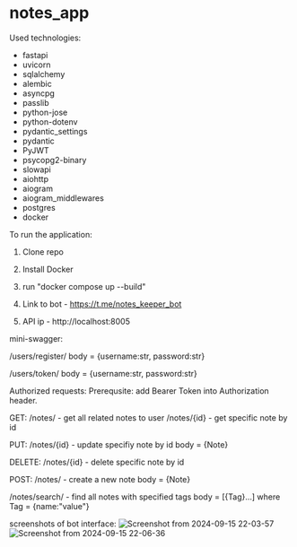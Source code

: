 # notes_app
Used technologies:
- fastapi
- uvicorn
- sqlalchemy
- alembic
- asyncpg
- passlib
- python-jose
- python-dotenv
- pydantic_settings
- pydantic
- PyJWT
- psycopg2-binary
- slowapi
- aiohttp
- aiogram
- aiogram_middlewares
- postgres
- docker

To run the application:
1. Clone repo
2. Install Docker
3. run "docker compose up --build"

4. Link to bot - https://t.me/notes_keeper_bot
5. API ip - http://localhost:8005

mini-swagger:

/users/register/
body = {username:str, password:str}

/users/token/
body = {username:str, password:str}

Authorized requests:
Prerequsite: add Bearer Token into Authorization header.

GET:
/notes/  - get all related notes to user
/notes/{id}  - get specific note by id

PUT:
/notes/{id} - update specifiy note by id
body = {Note}

DELETE:
/notes/{id}  - delete specific note by id

POST:
/notes/  - create a new note
body = {Note}

/notes/search/ - find all notes with specified tags
body = [{Tag}...] where Tag = {name:"value"}

screenshots of bot interface:
![Screenshot from 2024-09-15 22-03-57](https://github.com/user-attachments/assets/50bff5af-c61a-4df5-b5d7-25851713b376)
![Screenshot from 2024-09-15 22-06-36](https://github.com/user-attachments/assets/87e05d0d-81b5-42fc-b56b-d20c07b46f62)



